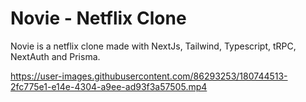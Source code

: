 # Novie - Netflix Clone

Novie is a netflix clone made with NextJs, Tailwind, Typescript, tRPC, NextAuth and Prisma.

https://user-images.githubusercontent.com/86293253/180744513-2fc775e1-e14e-4304-a9ee-ad93f3a57505.mp4
